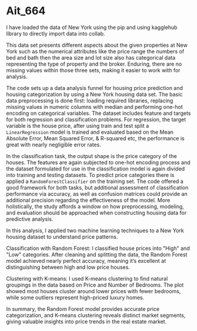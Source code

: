 # Ait_664

I have loaded the data of New York using the pip and using kagglehub library to directly import data into collab.

This data set presents different aspects about the given properties at New York such as the numerical attributes like the price range the numbers of bed and bath then the area size and lot size also has categorical data representing the type of property and the broker. Enduring, there are no missing values within those three sets, making it easier to work with for analysis.

The code sets up a data analysis funnel for housing price prediction and housing categorization by using a New York housing data set. The basic data preprocessing is done first: loading required libraries, replacing missing values in numeric columns with median and performing one-hot encoding on categorical variables. The dataset includes feature and targets for both regression and classification problems. For regression, the target variable is the house price, after using train and test split a `LinearRegression` model is trained and evaluated based on the Mean Absolute Error, Mean Squared Error, & R-squared etc, the performance is great with nearly negligible error rates.

In the classification task, the output shape is the price category of the houses. The features are again subjected to one-hot encoding process and the dataset formulated for use in the classification model is again divided into training and testing datasets. To predict price categories there is applied a `RandomForestClassifier` on the training set. The code offered a good framework for both tasks, but additional assessment of classification performance via accuracy, as well as confusion matrices could provide an additional precision regarding the effectiveness of the model. More holistically, the study affords a window on how preprocessing, modeling, and evaluation should be approached when constructing housing data for predictive analysis.

In this analysis, I applied two machine learning techniques to a New York housing dataset to understand price patterns.

Classification with Random Forest: I classified house prices into "High" and "Low" categories. After cleaning and splitting the data, the Random Forest model achieved nearly perfect accuracy, meaning it’s excellent at distinguishing between high and low price houses.

Clustering with K-means: I used K-means clustering to find natural groupings in the data based on Price and Number of Bedrooms. The plot showed most houses cluster around lower prices with fewer bedrooms, while some outliers represent high-priced luxury homes.

In summary, the Random Forest model provides accurate price categorization, and K-means clustering reveals distinct market segments, giving valuable insights into price trends in the real estate market.
